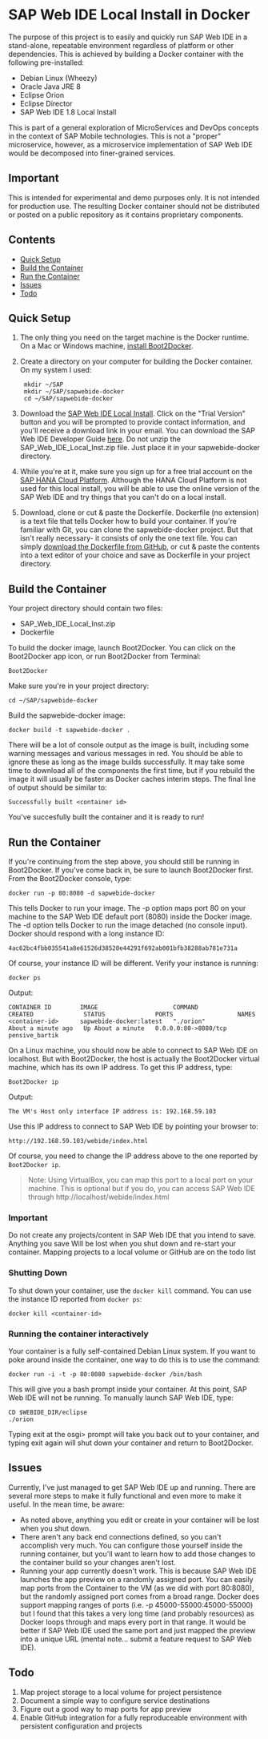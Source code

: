 # SAP Web IDE Local Install in Docker
The purpose of this project is to easily and quickly run SAP Web IDE in a stand-alone, repeatable environment regardless of platform or other dependencies. This is achieved by building a Docker container with the following pre-installed:
- Debian Linux (Wheezy)
- Oracle Java JRE 8
- Eclipse Orion
- Eclipse Director
- SAP Web IDE 1.8 Local Install

This is part of a general exploration of MicroServices and DevOps concepts in the context of SAP Mobile technologies. This is not a "proper" microservice, however, as a microservice implementation of SAP Web IDE would be decomposed into finer-grained services.
## Important
This is intended for experimental and demo purposes only. It is not intended for production use. The resulting Docker container should not be distributed or posted on a public repository as it contains proprietary components.
## Contents
* [Quick Setup](#quick-setup)
* [Build the Container](#build-the-container)
* [Run the Container](#run-the-container)
* [Issues](#issues)
* [Todo](#todo)

## Quick Setup
1. The only thing you need on the target machine is the Docker runtime. On a Mac or Windows machine, [install Boot2Docker](https://docs.docker.com/installation/#installation 'Docker Installation').
2. Create a directory on your computer for building the Docker container. On my system I used:

        mkdir ~/SAP
        mkdir ~/SAP/sapwebide-docker
        cd ~/SAP/sapwebide-docker

3. Download the [SAP Web IDE Local Install](https://store.sap.com/sap/cp/ui/resources/store/html/SolutionDetails.html?pid=0000013489&catID=&pcntry=US&sap-language=EN&_cp_id=id-1413816705087-0 'SAP Web IDE Local Install Trial'). Click on the "Trial Version" button and you will be prompted to provide contact information, and you'll receive a download link in your email. You can download the SAP Web IDE Developer Guide [here](http://www.sdn.sap.com/irj/scn/index?rid=/library/uuid/d010835c-b539-3210-6eb6-906c58d3c573&overridelayout=true 'SAP Web IDE Developer Guide'). Do not unzip the SAP_Web_IDE_Local_Inst.zip file. Just place it in your sapwebide-docker directory.
4. While you're at it, make sure you sign up for a free trial account on the [SAP HANA Cloud Platform](http://hcp.sap.com/developers/TutorialCatalog/nat100_01_native_hana_getting_hana_trial.html 'SAP HCP Free Trial'). Although the HANA Cloud Platform is not used for this local install, you will be able to use the online version of the SAP Web IDE and try things that you can't do on a local install.
5. Download, clone or cut & paste the Dockerfile. Dockerfile (no extension) is a text file that tells Docker how to build your container. If you're familiar with Git, you can clone the sapwebide-docker project. But that isn't really necessary- it consists of only the one text file. You can simply [download the Dockerfile from GitHub](https://raw.githubusercontent.com/ericsolberg/sapwebide-docker/master/Dockerfile 'Dockerfile'), or cut & paste the contents into a text editor of your choice and save as Dockerfile in your project directory.

## Build the Container

Your project directory should contain two files:

* SAP_Web_IDE_Local_Inst.zip
* Dockerfile

To build the docker image, launch Boot2Docker. You can click on the Boot2Docker app icon, or run Boot2Docker from Terminal:

    Boot2Docker
Make sure you're in your project directory:

    cd ~/SAP/sapwebide-docker
Build the sapwebide-docker image:

    docker build -t sapwebide-docker .
There will be a lot of console output as the image is built, including some warning messages and various messages in red. You should be able to ignore these as long as the image builds successfully. It may take some time to download all of the components the first time, but if you rebuild the image it will usually be faster as Docker caches interim steps. The final line of output should be similar to:

    Successfully built <container id>
You've succesfully built the container and it is ready to run!
## Run the Container
If you're continuing from the step above, you should still be running in Boot2Docker. If you've come back in, be sure to launch Boot2Docker first. From the Boot2Docker console, type:

    docker run -p 80:8080 -d sapwebide-docker
This tells Docker to run your image.  The -p option maps port 80 on your machine to the SAP Web IDE default port (8080) inside the Docker image. The -d option tells Docker to run the image detached (no console input). Docker should respond with a long instance ID:

    4ac62bc4fbb035541a8e61526d38520e44291f692ab001bfb38288ab781e731a
Of course, your instance ID will be different. Verify your instance is running:

    docker ps
Output:

    CONTAINER ID        IMAGE                     COMMAND             CREATED              STATUS              PORTS                  NAMES
    <container-id>      sapwebide-docker:latest   "./orion"           About a minute ago   Up About a minute   0.0.0.0:80->8080/tcp   pensive_bartik
On a Linux machine, you should now be able to connect to SAP Web IDE on localhost. But with Boot2Docker, the host is actually the Boot2Docker virtual machine, which has its own IP address. To get this IP address, type:

    Boot2Docker ip
Output:

    The VM's Host only interface IP address is: 192.168.59.103
Use this IP address to connect to SAP Web IDE by pointing your browser to:

    http://192.168.59.103/webide/index.html
Of course, you need to change the IP address above to the one reported by `Boot2Docker ip`.
> Note: Using VirtualBox, you can map this port to a local port on your machine.
> This is optional but if you do, you can access SAP Web IDE through http://localhost/webide/index.html

### Important
Do not create any projects/content in SAP Web IDE that you intend to save. Anything you save Will be lost when you shut down and re-start your container. Mapping projects to a local volume or GitHub are on the todo list

### Shutting Down
To shut down your container, use the `docker kill` command. You can use the instance ID reported from `docker ps`:

    docker kill <container-id>
### Running the container interactively
Your container is a fully self-contained Debian Linux system. If you want to poke around inside the container, one way to do this is to use the command:

    docker run -i -t -p 80:8080 sapwebide-docker /bin/bash
This will give you a bash prompt inside your container. At this point, SAP Web IDE will not be running. To manually launch SAP Web IDE, type:

    CD $WEBIDE_DIR/eclipse
    ./orion
Typing exit at the osgi> prompt will take you back out to your container, and typing exit again will shut down your container and return to Boot2Docker.
## Issues
Currently, I've just managed to get SAP Web IDE up and running. There are several more steps to make it fully functional and even more to make it useful. In the mean time, be aware:
- As noted above, anything you edit or create in your container will be lost when you shut down.
- There aren't any back end connections defined, so you can't accomplish very much. You can configure those yourself inside the running container, but you'll want to learn how to add those changes to the container build so your changes aren't lost.
- Running your app currently doesn't work. This is because SAP Web IDE launches the app preview on a randomly assigned port. You can easily map ports from the Container to the VM (as we did with port 80:8080), but the randomly assigned port comes from a broad range. Docker does support mapping ranges of ports (i.e. -p 45000-55000:45000-55000) but I found that this takes a very long time (and probably resources) as Docker loops through and maps every port in that range. It would be better if SAP Web IDE used the same port and just mapped the preview into a unique URL (mental note... submit a feature request to SAP Web IDE).
## Todo
1. Map project storage to a local volume for project persistence
2. Document a simple way to configure service destinations
3. Figure out a good way to map ports for app preview
4. Enable GitHub integration for a fully reproduceable environment with persistent configuration and projects

